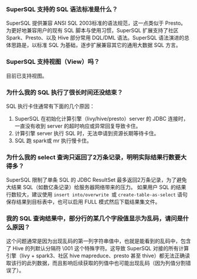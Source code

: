### SuperSQL 支持的 SQL 语法标准是什么？
SuperSQL 提供兼容 ANSI SQL 2003标准的语法规范，这一点类似于 Presto。
为更好地兼容用户的现有 SQL 脚本与使用习惯，SuperSQL 扩展支持了社区 Spark、Presto、以及 Hive 部分常用 DQL/DML 语法。SuperSQL 语法演进的总体思路是，以标准 SQL 为基础，逐步扩展兼容其它的通用大数据 SQL 方言。

### SuperSQL 支持视图（View）吗？
目前已支持视图。

### 为什么我的 SQL 执行了很长时间还没结束？
SQL 执行卡住通常有下面的几个原因：
1. SuperSQL 在初始化计算引擎（livy/hive/presto）server 的 JDBC 连接时，一直没有收到 server 的超时响应或异常回复导致卡住。
2. 计算引擎 server 执行 SQL 时，无法申请到资源长期等待卡住。
3. SQL 跑 spark或 mr 执行慢卡住。

### 为什么我的 select 查询只返回了2万条记录，明明实际结果行数要大得多？
SuperSQL 限制了单条 SQL 的 JDBC ResultSet 最多返回2万条记录，为了避免大结果 SQL（如数亿条记录）给服务器网络带来的压力。
如果用户 SQL 的结果行数较大，建议使用 `insert into/overwrite `或 `create-table-as-select` 语句保存结果到目标表中，也可以启用 FULL 模式然后下载结果集文件。

### 我的 SQL 查询结果中，部分行的某几个字段值显示为乱码，请问是什么原因？
这个问题通常是因为出现乱码的第一列字符串值中，也就是能看到的乱码中，包含了 Hive 的列默认分隔符 \001 这个特殊字符。这导致 SuperSQL 对接的所有计算引擎（livy + spark3、社区 hive mapreduce、presto 甚至 thive）都无法正确读取该行的此列数据，而且影响后续获取的列值中也可能出现乱码（因为列值分割错误了）。

